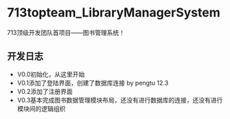 # 713topteam_LibraryManagerSystem
713顶级开发团队首项目——图书管理系统！

## 开发日志
- V0.0初始化，从这里开始
- V0.1添加了登陆界面，创建了数据库连接 by pengtu 12.3
- V0.2添加了注册界面
- V0.3基本完成图书数据管理模块布局，还没有进行数据库的连接，还没有进行模块间的逻辑组织